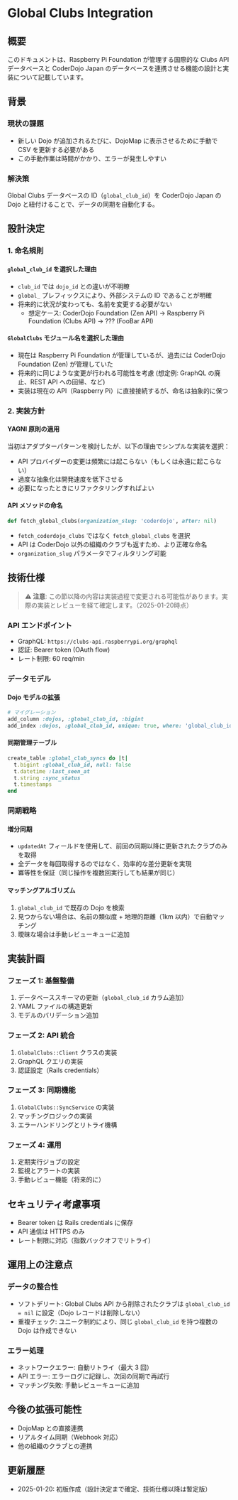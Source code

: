 # Global Clubs Integration

## 概要

このドキュメントは、Raspberry Pi Foundation が管理する国際的な Clubs API データベースと CoderDojo Japan のデータベースを連携させる機能の設計と実装について記載しています。

## 背景

### 現状の課題
- 新しい Dojo が追加されるたびに、DojoMap に表示させるために手動で CSV を更新する必要がある
- この手動作業は時間がかかり、エラーが発生しやすい

### 解決策
Global Clubs データベースの ID（`global_club_id`）を CoderDojo Japan の Dojo と紐付けることで、データの同期を自動化する。

## 設計決定

### 1. 命名規則

#### `global_club_id` を選択した理由
- `club_id` では `dojo_id` との違いが不明瞭
- `global_` プレフィックスにより、外部システムの ID であることが明確
- 将来的に状況が変わっても、名前を変更する必要がない
  - 想定ケース: CoderDojo Foundation (Zen API) -> Raspberry Pi Foundation (Clubs API) -> ??? (FooBar API)

#### `GlobalClubs` モジュール名を選択した理由
- 現在は Raspberry Pi Foundation が管理しているが、過去には CoderDojo Foundation (Zen) が管理していた
- 将来的に同じような変更が行われる可能性を考慮 (想定例: GraphQL の廃止、REST API への回帰、など)
- 実装は現在の API（Raspberry Pi）に直接接続するが、命名は抽象的に保つ

### 2. 実装方針

#### YAGNI 原則の適用
当初はアダプターパターンを検討したが、以下の理由でシンプルな実装を選択：
- API プロバイダーの変更は頻繁には起こらない（もしくは永遠に起こらない）
- 過度な抽象化は開発速度を低下させる
- 必要になったときにリファクタリングすればよい

#### API メソッドの命名
```ruby
def fetch_global_clubs(organization_slug: 'coderdojo', after: nil)
```
- `fetch_coderdojo_clubs` ではなく `fetch_global_clubs` を選択
- API は CoderDojo 以外の組織のクラブも返すため、より正確な命名
- `organization_slug` パラメータでフィルタリング可能

## 技術仕様

> **⚠️ 注意**: この節以降の内容は実装過程で変更される可能性があります。実際の実装とレビューを経て確定します。（2025-01-20時点）

### API エンドポイント
- GraphQL: `https://clubs-api.raspberrypi.org/graphql`
- 認証: Bearer token (OAuth flow)
- レート制限: 60 req/min

### データモデル

#### Dojo モデルの拡張
```ruby
# マイグレーション
add_column :dojos, :global_club_id, :bigint
add_index :dojos, :global_club_id, unique: true, where: 'global_club_id IS NOT NULL'
```

#### 同期管理テーブル
```ruby
create_table :global_club_syncs do |t|
  t.bigint :global_club_id, null: false
  t.datetime :last_seen_at
  t.string :sync_status
  t.timestamps
end
```

### 同期戦略

#### 増分同期
- `updatedAt` フィールドを使用して、前回の同期以降に更新されたクラブのみを取得
- 全データを毎回取得するのではなく、効率的な差分更新を実現
- 冪等性を保証（同じ操作を複数回実行しても結果が同じ）

#### マッチングアルゴリズム
1. `global_club_id` で既存の Dojo を検索
2. 見つからない場合は、名前の類似度 + 地理的距離（1km 以内）で自動マッチング
3. 曖昧な場合は手動レビューキューに追加

## 実装計画

### フェーズ 1: 基盤整備
1. データベーススキーマの更新（`global_club_id` カラム追加）
2. YAML ファイルの構造更新
3. モデルのバリデーション追加

### フェーズ 2: API 統合
1. `GlobalClubs::Client` クラスの実装
2. GraphQL クエリの実装
3. 認証設定（Rails credentials）

### フェーズ 3: 同期機能
1. `GlobalClubs::SyncService` の実装
2. マッチングロジックの実装
3. エラーハンドリングとリトライ機構

### フェーズ 4: 運用
1. 定期実行ジョブの設定
2. 監視とアラートの実装
3. 手動レビュー機能（将来的に）

## セキュリティ考慮事項

- Bearer token は Rails credentials に保存
- API 通信は HTTPS のみ
- レート制限に対応（指数バックオフでリトライ）

## 運用上の注意点

### データの整合性
- ソフトデリート: Global Clubs API から削除されたクラブは `global_club_id = nil` に設定（Dojo レコードは削除しない）
- 重複チェック: ユニーク制約により、同じ `global_club_id` を持つ複数の Dojo は作成できない

### エラー処理
- ネットワークエラー: 自動リトライ（最大 3 回）
- API エラー: エラーログに記録し、次回の同期で再試行
- マッチング失敗: 手動レビューキューに追加

## 今後の拡張可能性

- DojoMap との直接連携
- リアルタイム同期（Webhook 対応）
- 他の組織のクラブとの連携

## 更新履歴

- 2025-01-20: 初版作成（設計決定まで確定、技術仕様以降は暫定版）
